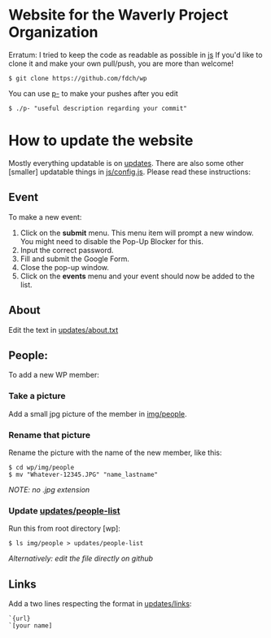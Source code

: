 # Website for the Waverly Project Organization

Erratum: I tried to keep the code as readable as possible in [js](js) If you'd like to clone it and make your own pull/push, you are more than welcome!

	$ git clone https://github.com/fdch/wp

You can use [p-](p-) to make your pushes after you edit

	$ ./p- "useful description regarding your commit"

# How to update the website

Mostly everything updatable is on [updates](updates). There are also some other [smaller] updatable things in [js/config.js](js/config.js). Please read these instructions:

## Event

To make a new event:

1. Click on the **submit** menu. This menu item will prompt a new window. You might need to disable the Pop-Up Blocker for this.
2. Input the correct password.
3. Fill and submit the Google Form.
4. Close the pop-up window.
2. Click on the **events** menu and your event should now be added to the list.

## About

Edit the text in [updates/about.txt](updates/about.txt)

## People:

To add a new WP member:

### Take a picture

Add a small jpg picture of the member in [img/people](img/people).

### Rename that picture

Rename the picture with the name of the new member, like this:

	$ cd wp/img/people
	$ mv "Whatever-12345.JPG" "name_lastname"

*NOTE: no .jpg extension*

### Update [updates/people-list](updates/people-list)

Run this from root directory [wp]:

	$ ls img/people > updates/people-list

*Alternatively: edit the file directly on github*

## Links

Add a two lines respecting the format in [updates/links](updates/links):

	`{url}
	`[your name]
